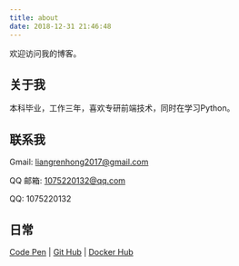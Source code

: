 ```yaml
---
title: about
date: 2018-12-31 21:46:48
---
```



欢迎访问我的博客。


## 关于我

本科毕业，工作三年，喜欢专研前端技术，同时在学习Python。


## 联系我

Gmail: liangrenhong2017@gmail.com

QQ 邮箱: 1075220132@qq.com

QQ: 1075220132




## 日常


[Code Pen](https://codepen.io/renhongl/) | [Git Hub](https://github.com/renhongl) | [Docker Hub](https://hub.docker.com/u/renhongl)

